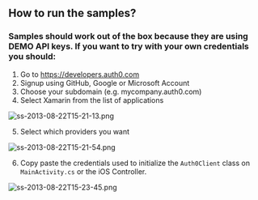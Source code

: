 ## How to run the samples?

### Samples should work out of the box because they are using DEMO API keys. If you want to try with your own credentials you should:

1. Go to <https://developers.auth0.com>
2. Signup using GitHub, Google or Microsoft Account
3. Choose your subdomain (e.g. mycompany.auth0.com)
4. Select Xamarin from the list of applications

![ss-2013-08-22T15-21-13.png](http://blog.auth0.com.s3.amazonaws.com/ss-2013-08-22T15-21-13.png)

5. Select which providers you want

![ss-2013-08-22T15-21-54.png](http://blog.auth0.com.s3.amazonaws.com/ss-2013-08-22T15-21-54.png)

6. Copy paste the credentials used to initialize the `Auth0Client` class on `MainActivity.cs` or the iOS Controller.

![ss-2013-08-22T15-23-45.png](http://blog.auth0.com.s3.amazonaws.com/ss-2013-08-22T15-23-45.png)
